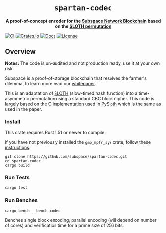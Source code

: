 <div align="center">
  <h1><code>spartan-codec</code></h1>
  <strong>A proof-of-concept encoder for the <a href="https://subspace.network/">Subspace Network Blockchain</a> based on the <a href="https://eprint.iacr.org/2015/366">SLOTH permutation</a></strong>
</div>

[![CI](https://github.com/subspace/spartan-codec/actions/workflows/ci.yaml/badge.svg)](https://github.com/subspace/spartan-codec/actions/workflows/ci.yaml)
[![Crates.io](https://img.shields.io/crates/v/spartan-codec?style=flat-square)](https://crates.io/crates/spartan-codec)
[![Docs](https://img.shields.io/badge/docs-latest-blue.svg?style=flat-square)](https://docs.rs/spartan-codec)
[![License](https://img.shields.io/github/license/subspace/spartan-codec?style=flat-square)](https://github.com/subspace/spartan-codec)

## Overview

**Notes:** The code is un-audited and not production ready, use it at your own risk.

Subspace is a proof-of-storage blockchain that resolves the farmer's dilemma, to learn more read our <a href="https://drive.google.com/file/d/1v847u_XeVf0SBz7Y7LEMXi72QfqirstL/view">whitepaper</a>. 

This is an adaptation of [SLOTH](https://eprint.iacr.org/2015/366) (slow-timed hash function) into a time-asymmetric permutation using a standard CBC block cipher. This code is largely based on the C implementation used in [PySloth](https://github.com/randomchain/pysloth/blob/master/sloth.c) which is the same as used in the paper.

### Install
This crate requires Rust 1.51 or newer to compile.

If you have not previously installed the `gmp_mpfr_sys` crate, follow these [instructions](https://docs.rs/gmp-mpfr-sys/1.3.0/gmp_mpfr_sys/index.html#building-on-gnulinux).

```
git clone https://github.com/subspace/spartan-codec.git
cd spartan-codec
cargo build
```

### Run Tests

```
cargo test
```

### Run Benches

```
cargo bench --bench codec
```

Benches single block encoding, parallel encoding (will depend on number of cores) and verification time for a prime size of 256 bits.
